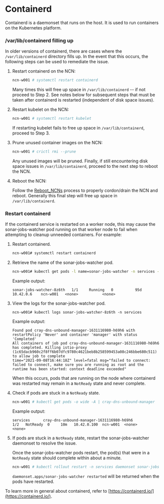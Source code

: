 # Containerd

Containerd is a daemonset that runs on the host. It is used to run containers on the Kubernetes platform.

### /var/lib/containerd filling up

In older versions of containerd, there are cases where the `/var/lib/containerd` directory fills up. In the event that this occurs, the following steps can be used to remediate the issue.

1. Restart containerd on the NCN:

   ```bash
   ncn-w001 # systemctl restart containerd
   ```

   Many times this will free up space in `/var/lib/containerd` -- if not proceed to Step 2.  See notes below for subsequent steps that must be taken after containerd is restarted (independent of disk space issues).

1. Restart kubelet on the NCN:

   ```bash
   ncn-w001 # systemctl restart kubelet
   ```

   If restarting kubelet fails to free up space in `/var/lib/containerd`, proceed to Step 3.

1. Prune unused container images on the NCN:

   ```bash
   ncn-w001 # crictl rmi --prune
   ```

   Any unused images will be pruned. Finally, if still encountering disk space issues in `/var/lib/containerd`, proceed to the next step to reboot the NCN.

1. Reboot the NCN:

   Follow the [Reboot_NCNs](../node_management/Reboot_NCNs.md) process to properly cordon/drain the NCN and reboot. Generally this final step will free up space in `/var/lib/containerd`.

### Restart containerd

If the containerd service is restarted on a worker node, this may cause the sonar-jobs-watcher pod running on that worker node to fail when attempting to cleanup unneeded containers. For example:

1. Restart containerd.

    ```bash
    ncn-w001# systemctl restart containerd
    ```

1.  Retrieve the name of the sonar-jobs-watcher pod.

    ```bash
    ncn-w001# kubectl get pods -l name=sonar-jobs-watcher -n services -o wide | grep ncn-w001
    ```

    Example output:

    ```
    sonar-jobs-watcher-8z6th   1/1     Running   0          95d   10.42.0.6    ncn-w001   <none>           <none>
    ```

1. View the logs for the sonar-jobs-watcher pod.

    ```
    ncn-w001# kubectl logs sonar-jobs-watcher-8z6th -n services
    ```

    Example output:

    ```
    Found pod cray-dns-unbound-manager-1631116980-h69h6 with restartPolicy 'Never' and container 'manager' with status 'Completed'
    All containers of job pod cray-dns-unbound-manager-1631116980-h69h6 has completed. Killing istio-proxy (1c65dacb960c2f8ff6b07dfc9780c4621beb8b258599453a08c246bbe680c511) to allow job to complete
    time="2021-09-08T16:44:18Z" level=fatal msg="failed to connect: failed to connect, make sure you are running as root and the runtime has been started: context deadline exceeded"
    ```

    When this occurs, pods that are running on the node where containerd was restarted may remain in a `NotReady` state and never complete.

1. Check if pods are stuck in a `NotReady` state.

    ```bash
    ncn-w001 # kubectl get pods -o wide -A | cray-dns-unbound-manager
    ```

    Example output:

    ```
    services      cray-dns-unbound-manager-1631116980-h69h6             1/2   NotReady  0     10m   10.42.0.100  ncn-w001  <none>      <none>
    ```

1. If pods are stuck in a `NotReady` state, restart the sonar-jobs-watcher daemonset to resolve the issue.

    Once the sonar-jobs-watcher pods restart, the pod(s) that were in a `NotReady` state should complete within about a minute.

    ```bash
    ncn-w001 # kubectl rollout restart -n services daemonset sonar-jobs-watcher
    ```

    `daemonset.apps/sonar-jobs-watcher restarted` will be returned when the pods have restarted.

To learn more in general about containerd, refer to [https://containerd.io/](https://containerd.io/).
